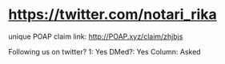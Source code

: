 # https://twitter.com/notari_rika

unique POAP claim link: 
http://POAP.xyz/claim/zhjbjs

Following us on twitter? 1: Yes
DMed?: Yes
Column: Asked